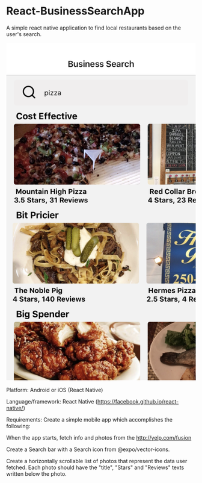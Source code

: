 # React-BusinessSearchApp
A simple react native application to find local restaurants based on the user's search.

![alt text](https://github.com/mranna/React-BusinessSearchApp/blob/master/Screenshot/IMG_9065.PNG?raw=true)

Platform: Android or iOS (React Native)

Language/framework: React Native (https://facebook.github.io/react-native/)

Requirements: Create a simple mobile app which accomplishes the following:

When the app starts, fetch info and photos from the http://yelp.com/fusion

Create a Search bar with a Search icon from @expo/vector-icons. 

Create a horizontally scrollable list of photos that represent the data user fetched. 
Each photo should have the "title", "Stars" and "Reviews" texts written below the photo.



